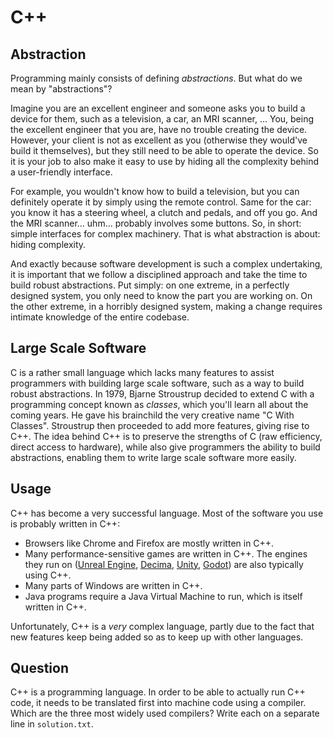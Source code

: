 # C++

## Abstraction

Programming mainly consists of defining *abstractions*.
But what do we mean by "abstractions"?

Imagine you are an excellent engineer and someone asks you to build a device for them, such as a television, a car, an MRI scanner, ...
You, being the excellent engineer that you are, have no trouble creating the device.
However, your client is not as excellent as you (otherwise they would've build it themselves), but they still need to be able to operate the device.
So it is your job to also make it easy to use by hiding all the complexity behind a user-friendly interface.

For example, you wouldn't know how to build a television, but you can definitely operate it by simply using the remote control.
Same for the car: you know it has a steering wheel, a clutch and pedals, and off you go.
And the MRI scanner... uhm... probably involves some buttons.
So, in short: simple interfaces for complex machinery.
That is what abstraction is about: hiding complexity.

And exactly because software development is such a complex undertaking, it is important that we follow a disciplined approach and take the time to build robust abstractions.
Put simply: on one extreme, in a perfectly designed system, you only need to know the part you are working on.
On the other extreme, in a horribly designed system, making a change requires intimate knowledge of the entire codebase.

## Large Scale Software

C is a rather small language which lacks many features to assist programmers with building large scale software, such as a way to build robust abstractions.
In 1979, Bjarne Stroustrup decided to extend C with a programming concept known as *classes*, which you'll learn all about the coming years.
He gave his brainchild the very creative name "C With Classes".
Stroustrup then proceeded to add more features, giving rise to C++.
The idea behind C++ is to preserve the strengths of C (raw efficiency, direct access to hardware), while also give programmers the ability to build abstractions, enabling them to write large scale software more easily.

## Usage

C++ has become a very successful language.
Most of the software you use is probably written in C++:

* Browsers like Chrome and Firefox are mostly written in C++.
* Many performance-sensitive games are written in C++.
  The engines they run on ([Unreal Engine](https://www.unrealengine.com/en-US), [Decima](https://en.wikipedia.org/wiki/Decima_(game_engine)), [Unity](https://unity.com/), [Godot](https://godotengine.org/)) are also typically using C++.
* Many parts of Windows are written in C++.
* Java programs require a Java Virtual Machine to run, which is itself written in C++.

Unfortunately, C++ is a *very* complex language, partly due to the fact that new features keep being added so as to keep up with other languages.

## Question

C++ is a programming language.
In order to be able to actually run C++ code, it needs to be translated first into machine code using a compiler.
Which are the three most widely used compilers?
Write each on a separate line in `solution.txt`.
